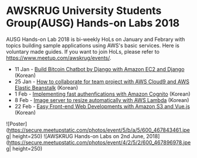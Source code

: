 # AWSKRUG University Students Group(AUSG) Hands-on Labs 2018 
AUSG Hands-on Lab 2018 is bi-weekly HoLs on January and Febrary with topics building sample applications using AWS's basic services. Here is voluntary made guides. If you want to join HoLs, please refer to https://www.meetup.com/awskrug/events/.

* 11 Jan - [Build Bitcoin Chatbot by Django with Amazon EC2 and Django](AUSG_KakaoBot) (Korean)
* 25 Jan - [How to collaborate for team project with AWS Cloud9 and AWS Elastic Beanstalk](teamplay) (Korean)
* 1 Feb - [Implementing fast authenfications with Amazon Cognito](Cognito) (Korean)
* 8 Feb - [Image server to resize automatically with AWS Lambda](ImageResize) (Korean)
* 22 Feb - [Easy Front-end Web Developments with Amazon S3 and Vue.js](TrendyWebDev) (Korean)

![Poster](https://secure.meetupstatic.com/photos/event/5/b/a/5/600_467843461.jpeg| height=250) ![AWSKRUG Hands-on Labs on 2nd June, 2018](https://secure.meetupstatic.com/photos/event/4/2/5/2/600_467896978.jpeg| height=250)

